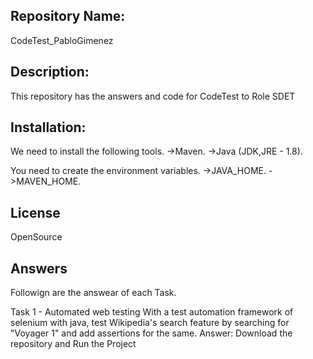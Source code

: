 ## Repository Name: 
CodeTest_PabloGimenez

## Description:
This repository has the answers and code for CodeTest to Role SDET

## Installation:
We need to install the following tools.
->Maven.
->Java (JDK,JRE - 1.8).

You need to create the environment variables.
->JAVA_HOME.
->MAVEN_HOME.



## License 
OpenSource

## Answers
Followign are the answear of each Task.

Task 1 - Automated web testing 
		With a test automation framework of selenium with java, test Wikipedia's search feature by searching for "Voyager 1" and add assertions for the same.
    Answer: Download the repository and Run the Project




